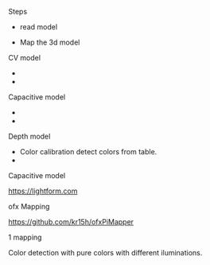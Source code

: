 Steps

- read model

 - Map the 3d model



CV model

 -
 -

Capacitive model

 -
 -

 Depth model

 - Color calibration detect colors from table.
 -


Capacitive model

https://lightform.com


ofx Mapping

https://github.com/kr15h/ofxPiMapper


1 mapping


Color detection with pure colors with different iluminations.

